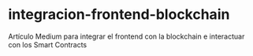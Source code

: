 # integracion-frontend-blockchain
Artículo Medium para integrar el frontend con la blockchain e interactuar con los Smart Contracts

